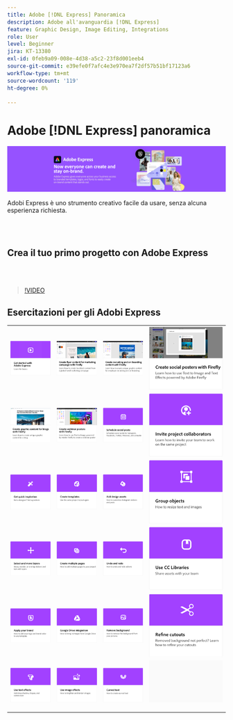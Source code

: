 ```yaml
---
title: Adobe [!DNL Express] Panoramica
description: Adobe all'avanguardia [!DNL Express]
feature: Graphic Design, Image Editing, Integrations
role: User
level: Beginner
jira: KT-13380
exl-id: 0feb9a09-008e-4d38-a5c2-23f8d001eeb4
source-git-commit: e39efe0f7afc4e3e970ea7f2df57b51bf17123a6
workflow-type: tm+mt
source-wordcount: '119'
ht-degree: 0%

---
```


# Adobe [!DNL Express] panoramica

![Express Hero Image](../assets/Express.png)

Adobi Express è uno strumento creativo facile da usare, senza alcuna esperienza richiesta.

<br> 

## Crea il tuo primo progetto con Adobe Express

<br> 

>[!VIDEO](https://video.tv.adobe.com/v/3420225?quality=12&learn=on&hidetitle=true)

## Esercitazioni per gli Adobi Express

<table style="table-layout:fixed">
<tr>
   <td>
      <a href="get-started.md">
         <img alt="Introduzione all&apos;Adobe Express" src="assets/get-started.png" />
      </a>
  </td>
  <td>
      <a href="create-local-marketing.md">
         <img alt="Creazione di contenuti volantini per una campagna di marketing con Firefly" src="assets/local-marketing.png" />
      </a>
  <td>
      <a href="create-on-boarding.md">
         <img alt="Creazione di contenuti di selezione e inserimento con Firefly" src="assets/on-boarding.png" />
      </a>
  <td>
      <a href="create-social-posters.md">
         <img alt="Crea poster social con Firefly" src="assets/social-firefly.png" />
      </a>
  </td>
</tr>
<tr>
 <td>
      <a href="create-blog-graphics.md">
         <img alt="Creazione di contenuto grafico per blog con Firefly" src="assets/blog-graphic.png" />
      </a>
  </td>
  <td>
      <a href="create-webinar-poster.md">
         <img alt="Crea poster del webinar con Firefly" src="assets/webinar-poster.png" />
      </a>
  </td>
  <td>
      <a href="schedule.md">
         <img alt="Pianifica post social" src="assets/schedule.png" />
      </a>
  </td>
 <td>
   <a href="collaborate.md">
      <img alt="Invita collaboratori al progetto" src="assets/collaborate.png" />
   </a>
  </td>
</tr>
<tr>
   <td>
      <a href="get-inspiration.md">
         <img alt="Trai rapidamente ispirazione" src="assets/inspiration.png" />
      </a>
  </td>
   <td>
   <a href="create-templates.md">
      <img alt="Creare modelli" src="assets/templates.png" />
   </a>
  </td>
   <td>
         <a href="add-design-assets.md">
            <img alt="Aggiungere risorse di progettazione" src="assets/design-assets.png" />
         </a>
   </td>
   <td>
         <a href="group-objects.md">
            <img alt="Raggruppare gli oggetti" src="assets/group-objects.png" />
         </a>
   </td>
</tr>
<tr>
  <td>
         <a href="layers.md">
            <img alt="Selezionare e spostare i livelli" src="assets/layers.png" />
         </a>
   </td>
  <td>
      <a href="multiple-pages.md">
         <img alt="Creare più pagine" src="assets/multiple-pages.png" />
      </a>
  </td>
  <td>
      <a href="undo-redo.md">
         <img alt="Annulla e ripeti" src="assets/undo-redo.png" />
      </a>
   </td>
 <td>
      <a href="cc-libraries.md">
         <img alt="Utilizzo di CC Libraries" src="assets/cc-libraries.png" />
      </a>
  </td>
</tr>
<tr>
  <td>
      <a href="brand.md">
         <img alt="Applica il tuo marchio" src="assets/brand.png" />
      </a>
  </td>
   <td>
      <a href="google-drive.md">
         <img alt="Integrazione di Google Drive" src="assets/google-drive.png" />
      </a>
  </td>
  <td>
      <a href="remove-background.md">
         <img alt="Rimuovi sfondo" src="assets/background.png" />
      </a>
  </td>
  <td>
      <a href="refine-cutout.md">
         <img alt="Perfezionare un ritaglio" src="assets/cutouts.png" />
      </a>
  </td>
</tr>
<tr>
 <td>
      <a href="text-effects.md">
         <img alt="Usa effetti di testo" src="assets/text-effects.png" />
      </a>
  </td>
  <td>
      <a href="image-effects.md">
         <img alt="Usare gli effetti immagine" src="assets/image-effects.png" />
      </a>
  </td>
   <td>
      <a href="create-curved-text.md">
         <img alt="Crea testo curvo" src="assets/curved-text.png" />
      </a>
   </td>
   <td>
      <img alt="Spaziatore" src="../assets/Gray_thumbnail.png" />
      <div>
      <br>
   </td>
</tr>
</table>
